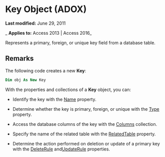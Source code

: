 
# Key Object (ADOX)

 **Last modified:** June 29, 2011

 _ **Applies to:** Access 2013 | Access 2016_



Represents a primary, foreign, or unique key field from a database table.

## Remarks

The following code creates a new  **Key**:


```vb
Dim obj As New Key
```

With the properties and collections of a  **Key** object, you can:


- Identify the key with the [Name](c92a3b2b-6e3f-1ed9-c7be-bf348a0737af.md) property.
    
- Determine whether the key is primary, foreign, or unique with the [Type](http://msdn.microsoft.com/library/119a39e3-a397-1afb-2588-8129140810bf%28Office.15%29.aspx) property.
    
- Access the database columns of the key with the [Columns](231645db-70da-9ad1-fb27-02145ce32e66.md) collection.
    
- Specify the name of the related table with the [RelatedTable](e9e7fedb-d280-6018-2cbf-e7be6136a00c.md) property.
    
- Determine the action performed on deletion or update of a primary key with the [DeleteRule](cd05e024-c1fc-a0b8-8ada-e05ec899c334.md) and[UpdateRule](edefa80a-b83b-e811-996c-6f0318722c84.md) properties.
    
